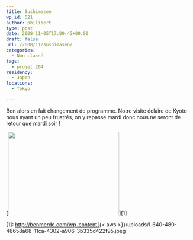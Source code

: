 ```yaml
---
title: Sushimasen
wp_id: 521
author: philibert
type: post
date: 2008-11-05T17:00:45+00:00
draft: false
url: /2008/11/sushimasen/
categories:
  - Non classé
tags:
  - projet 204
residency:
  - Japon
locations:
  - Tokyo

---
```

Bon alors en fait changement de programme. Notre visite éclaire de Kyoto nous ayant un peu frustrés, on y repasse mardi donc nous ne seront de retour que mardi soir !

[<img class="alignnone size-full wp-image-364" src="http://benmerde.com/wp-content{{< aws >}}/uploads/l-640-480-48658a68-11ca-4302-a906-3b335d422f95.jpeg" alt="" width="300" height="225" />][1]

 [1]: http://benmerde.com/wp-content{{< aws >}}/uploads/l-640-480-48658a68-11ca-4302-a906-3b335d422f95.jpeg